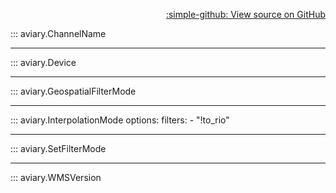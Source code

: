 <div style="text-align: right;" markdown>

[:simple-github: View source on GitHub][GitHub]

  [GitHub]: https://github.com/geospaitial-lab/aviary/blob/main/aviary/core/enums.py

</div>

::: aviary.ChannelName

---

::: aviary.Device

---

::: aviary.GeospatialFilterMode

---

::: aviary.InterpolationMode
    options:
      filters:
      - "!to_rio"

---

::: aviary.SetFilterMode

---

::: aviary.WMSVersion
